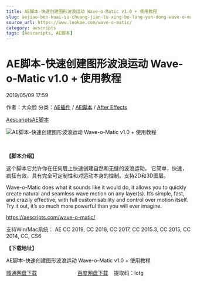 ```yaml
---
title: AE脚本-快速创建图形波浪运动 Wave-o-Matic v1.0 + 使用教程
slug: aejiao-ben-kuai-su-chuang-jian-tu-xing-bo-lang-yun-dong-wave-o-matic-v1-0-shi-yong-jiao-cheng
source_url: https://www.lookae.com/wave-o-matic/
category: aescripts
tags: [Aescaripts, AE脚本]
---
```

# AE脚本-快速创建图形波浪运动 Wave-o-Matic v1.0 + 使用教程

2019/05/09 17:59

作者：大众脸
分类：[AE插件](https://www.lookae.com/after-effects/aechajian/) / [AE脚本](https://www.lookae.com/after-effects/aescripts/) / [After Effects](https://www.lookae.com/after-effects/)

[Aescaripts](https://www.lookae.com/tag/aescaripts/)[AE脚本](https://www.lookae.com/tag/ae%e8%84%9a%e6%9c%ac/)

![AE脚本-快速创建图形波浪运动 Wave-o-Matic v1.0 + 使用教程](https://www.lookae.com/wp-content/uploads/2019/05/Wave-o-Matic.jpg "AE脚本-快速创建图形波浪运动 Wave-o-Matic v1.0 + 使用教程-LookAE.com")

﻿

**【脚本介绍】**

这个脚本它允许你在任何层上快速创建自然和无缝的波浪运动。 它简单，快速，疯狂有效，具有完全可定制性和对运动本身的控制。支持2D和3D图层。

Wave-o-Matic does what it sounds like it would do, it allows you to quickly create natural and seamless wave motion on any layer(s). It’s simple, fast, and crazily effective, with full customisability and control over motion itself. Try it out, it’s so much more powerful than you will ever imagine.

https://aescripts.com/wave-o-matic/

支持Win/Mac系统： AE CC 2019, CC 2018, CC 2017, CC 2015.3, CC 2015, CC 2014, CC, CS6

**【下载地址】**

AE脚本-快速创建图形波浪运动 Wave-o-Matic v1.0 + 使用教程

[城通网盘下载](https://lookae.ctfile.com/fs/680462-373517165)                            [百度网盘下载](https://pan.baidu.com/s/1nOY8quQvVJjt7lVG1ro9lQ)    提取码：lotg
